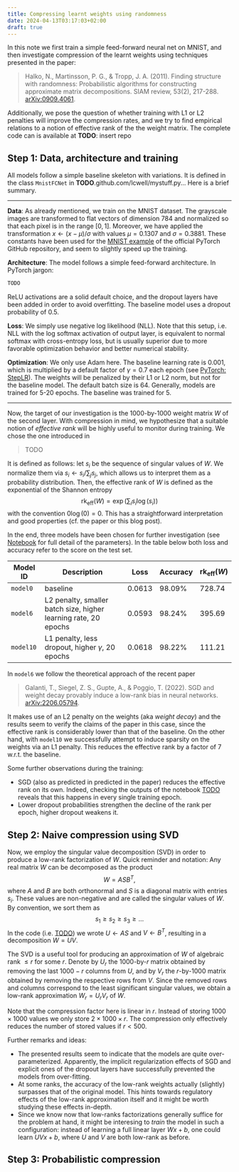 ```yaml
---
title: Compressing learnt weights using randomness
date: 2024-04-13T03:17:03+02:00
draft: true
---
```


In this note we first train a simple feed-forward neural net on
MNIST, and then investigate compression of the learnt weights
using techniques presented in the paper:

> Halko, N., Martinsson, P. G., & Tropp, J. A. (2011). Finding structure with randomness: Probabilistic algorithms for constructing approximate matrix decompositions. SIAM review, 53(2), 217-288. [arXiv:0909.4061](https://arxiv.org/abs/0909.4061).

Additionally, we pose the question of whether training with L1 or L2 
penalties will improve the compression rates,
and we try to find empirical relations to a notion of effective rank 
of the the weight matrix.
The complete code can is available at
**TODO**: insert repo

## Step 1: Data, architecture and training

All models follow a simple baseline skeleton with variations.
It is defined in the class `MnistFCNet` in **TODO**.github.com/lcwell/mystuff.py...
Here is a brief summary.

---

**Data**: 
As already mentioned, we train on the MNIST dataset. 
The grayscale images are transformed to flat vectors of dimension 784 and 
normalized so that each pixel is in the range $[0,1]$.
Moreover, we have applied the transformation $x \gets (x - \mu) / \sigma$
with values $\mu = 0.1307$ and $\sigma = 0.3881$.
These constants have been used for the [MNIST example](TODO)
of the official PyTorch GitHub repository, and seem to slightly speed up the training.

**Architecture**:
The model follows a simple feed-forward architecture.
In PyTorch jargon:
```python
TODO
```
ReLU activations are a solid default choice, and
the dropout layers have been added in order to avoid overfitting.
The baseline model uses a dropout probability of 0.5.

**Loss**:
We simply use negative log likelihood (NLL).
Note that this setup, i.e. NLL with the log softmax activation of output layer, 
is equivalent to normal softmax with cross-entropy loss, 
but is usually superior due to more favorable optimization behavior and better
numerical stability.

**Optimization**:
We only use Adam here.
The baseline learning rate is 0.001, which is multiplied by 
a default factor of $\gamma = 0.7$ each epoch (see [PyTorch: StepLR](TODO)).
The weights will be penalized by their L1 or L2 norm, but 
not for the baseline model.
The default batch size is 64.
Generally, models are trained for 5-20 epochs. The baseline was trained for 5.

---

Now, the target of our investigation is the 1000-by-1000 
weight matrix $W$ of the second layer.
With compression in mind, we hypothesize that a suitable notion of 
*effective rank* will be highly useful to monitor during training.
We chose the one introduced in

> TODO

It is defined as follows: 
let $s_i$ be the sequence of singular values
of $W$. 
We normalize them via $s_i \gets s_i / \sum_j s_j$, 
which allows us to interpret them as a probability 
distribution.
Then, the effective rank of $W$ is defined as the 
exponential of the Shannon entropy
$$
  \operatorname{rk}_{\textrm{eff}}(W) 
    = \exp\left( \sum_i s_i \log(s_i) \right)
$$
with the convention $0 \log(0) = 0$.
This has a straightforward interpretation and 
good properties (cf. the paper or this blog post).

In the end, three models have been chosen for further investigation
(see [Notebook](TODO) for full detail of the parameters).
In the table below both loss and accuracy refer to the score
on the test set.

| Model ID | Description | Loss | Accuracy | $\operatorname{rk}_\textrm{eff}(W)$ |
|-|-|-|-|-|
| `model0` | baseline | 0.0613 | 98.09% | 728.74 |
| `model6` | L2 penalty, smaller batch size, higher learning rate, 20 epochs | 0.0593 | 98.24% | 395.69 |
| `model10` | L1 penalty, less dropout, higher $\gamma$, 20 epochs | 0.0618 | 98.22% | 111.21 |

In `model6` we follow the theoretical approach of the recent paper

> Galanti, T., Siegel, Z. S., Gupte, A., & Poggio, T. (2022). SGD and weight decay provably induce a low-rank bias in neural networks. [arXiv:2206.05794](https://arxiv.org/abs/2206.05794).

It makes use of an L2 penalty on the weights (aka *weight decay*) and the results seem to 
verify the claims of the paper in this case, since the effective rank is considerably lower
than that of the baseline.
On the other hand, with `model10` we successfully attempt to induce sparsity on the weights
via an L1 penalty. This reduces the effective rank by a factor of 7 w.r.t. the baseline.

Some further observations during the training:

- SGD (also as predicted in predicted in the paper) reduces the effective rank 
  on its own. 
  Indeed, checking the outputs of the notebook [TODO]() reveals that this happens 
  in every single training epoch.
- Lower dropout probabilities strengthen the decline of the rank per epoch, 
  higher dropout weakens it.

## Step 2: Naive compression using SVD

Now, we employ the singular value decomposition (SVD) in order to 
produce a low-rank factorization of $W$.
Quick reminder and notation:
Any real matrix $W$ can be decomposed as the product 
$$
  W = A S B^T,
$$
where $A$ and $B$ are both orthonormal and $S$ is a diagonal
matrix with entries $s_i$.
These values are non-negative and are called the singular values of $W$.
By convention, we sort them as
$$ s_1 \geq s_2 \geq s_3 \geq \dots $$
In the code (i.e. [TODO]()) we wrote 
$U \gets A S$ and $V \gets B^T$, resulting in a decomposition $W = UV$.

The SVD is a useful tool for producing an approximation of $W$
of algebraic rank $\leq r$ for some $r$.
Denote by $U_r$ the 1000-by-$r$ matrix obtained by removing the last
$1000 - r$ columns from $U$, and by $V_r$ the $r$-by-1000
matrix obtained by removing the respective rows from $V$.
Since the removed rows and columns correspond to the least significant
singular values, we obtain a low-rank approximation
$W_r = U_r V_r$ of $W$.

Note that the compression factor here is linear in $r$.
Instead of storing $1000 \times 1000$ values we only store
$2 \times 1000 \times r$.
The compression only effectively reduces the number of stored values
if $r < 500$.



Further remarks and ideas:

- The presented results seem to indicate that the models are quite 
  over-parameterized. Apparently, the implicit regularization effects 
  of SGD and explicit ones of the dropout layers have successfully 
  prevented the models from over-fitting.
- At some ranks, the accuracy of the low-rank weights actually
  (slightly) surpasses that of the original model. This hints
  towards regulatory effects of the low-rank approximation itself 
  and it might be worth studying these effects in-depth.
- Since we know now that low-ranks factorizations generally suffice
  for the problem at hand, it might be interesing to *train* the model 
  in such a configuration: instead of learning a full linear layer $Wx + b$, 
  one could learn $U V x + b$, where $U$ and $V$ are both low-rank as before.

## Step 3: Probabilistic compression


